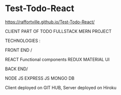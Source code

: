 # Test-Todo-React
https://raffortville.github.io/Test-Todo-React/


CLIENT PART OF TODO FULLSTACK MERN PROJECT

TECHNOLOGIES :

FRONT END /

REACT Functional components
REDUX
MATERIAL UI

BACK END/

NODE JS
EXPRESS JS
MONGO DB

Client deployed on GIT HUB, Server deployed on Hiroku
